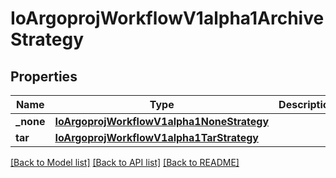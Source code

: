 # IoArgoprojWorkflowV1alpha1ArchiveStrategy

## Properties
Name | Type | Description | Notes
------------ | ------------- | ------------- | -------------
**_none** | [**IoArgoprojWorkflowV1alpha1NoneStrategy**](IoArgoprojWorkflowV1alpha1NoneStrategy.md) |  | [optional] 
**tar** | [**IoArgoprojWorkflowV1alpha1TarStrategy**](IoArgoprojWorkflowV1alpha1TarStrategy.md) |  | [optional] 

[[Back to Model list]](../README.md#documentation-for-models) [[Back to API list]](../README.md#documentation-for-api-endpoints) [[Back to README]](../README.md)


